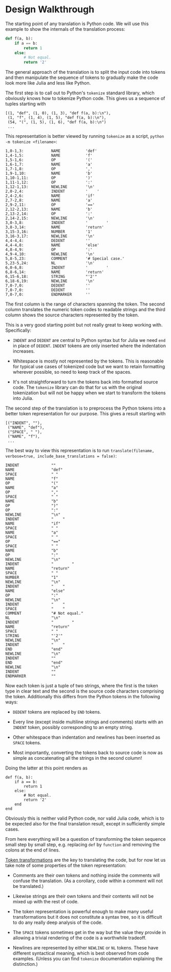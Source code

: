 # Design Walkthrough

The starting point of any translation is Python code. We will use this
example to show the internals of the translation process:

```python
def f(a, b):
    if a == b:
        return 1
    else:
        # Not equal.
        return '2'
```

The general approach of the translation is to split the input code
into tokens and then manipulate the sequence of tokens to gradually
make the code look more like Julia and less like Python.

The first step is to call out to Python's `tokenize` standard library,
which obviously knows how to tokenize Python code. This gives us a
sequence of tuples starting with
```
[(1, "def", (1, 0), (1, 3), "def f(a, b):\n"),
 (1, "f", (1, 4), (1, 5), "def f(a, b):\n"),
 (54, "(", (1, 5), (1, 6), "def f(a, b):\n")
 ...
```

This representation is better viewed by running `tokenize` as a
script, `python -m tokenize <filename>`:
```
1,0-1,3:            NAME           'def'
1,4-1,5:            NAME           'f'
1,5-1,6:            OP             '('
1,6-1,7:            NAME           'a'
1,7-1,8:            OP             ','
1,9-1,10:           NAME           'b'
1,10-1,11:          OP             ')'
1,11-1,12:          OP             ':'
1,12-1,13:          NEWLINE        '\n'
2,0-2,4:            INDENT         '    '
2,4-2,6:            NAME           'if'
2,7-2,8:            NAME           'a'
2,9-2,11:           OP             '=='
2,12-2,13:          NAME           'b'
2,13-2,14:          OP             ':'
2,14-2,15:          NEWLINE        '\n'
3,0-3,8:            INDENT         '        '
3,8-3,14:           NAME           'return'
3,15-3,16:          NUMBER         '1'
3,16-3,17:          NEWLINE        '\n'
4,4-4,4:            DEDENT         ''
4,4-4,8:            NAME           'else'
4,8-4,9:            OP             ':'
4,9-4,10:           NEWLINE        '\n'
5,8-5,23:           COMMENT        '# Special case.'
5,23-5,24:          NL             '\n'
6,0-6,8:            INDENT         '        '
6,8-6,14:           NAME           'return'
6,15-6,18:          STRING         "'2'"
6,18-6,19:          NEWLINE        '\n'
7,0-7,0:            DEDENT         ''
7,0-7,0:            DEDENT         ''
7,0-7,0:            ENDMARKER      ''
```

The first column is the range of characters spanning the token. The
second column translates the numeric token codes to readable strings
and the third column shows the source characters represented by the
token.

This is a very good starting point but not really great to keep
working with. Specifically:

* `INDENT` and `DEDENT` are central to Python syntax but for Julia we
  need `end` in place of `DEDENT`. `INDENT` tokens are only inserted
  where the indentation increases.

* Whitespace is mostly not represented by the tokens. This is
  reasonable for typical use cases of tokenized code but we want to
  retain formatting wherever possible, so need to keep track of the
  spaces.

* It's not straightforward to turn the tokens back into formatted
  source code. The `tokenize` library can do that for us with the
  original tokenization but will not be happy when we start to
  transform the tokens into Julia.

The second step of the translation is to preprocess the Python tokens
into a better token representation for our purpose. This gives a
result starting with

```
[("INDENT", ""),
 ("NAME", "def"),
 ("SPACE", " "),
 ("NAME", "f"),
 ...
```

The best way to view this representation is to run
`translate(filename, verbose=true, include_base_translations = false)`:

```
INDENT              ""
NAME                "def"
SPACE               " "
NAME                "f"
OP                  "("
NAME                "a"
OP                  ","
SPACE               " "
NAME                "b"
OP                  ")"
OP                  ":"
NEWLINE             "\n"
INDENT              "    "
NAME                "if"
SPACE               " "
NAME                "a"
SPACE               " "
OP                  "=="
SPACE               " "
NAME                "b"
OP                  ":"
NEWLINE             "\n"
INDENT              "        "
NAME                "return"
SPACE               " "
NUMBER              "1"
NEWLINE             "\n"
INDENT              "    "
NAME                "else"
OP                  ":"
NEWLINE             "\n"
INDENT              "    "
SPACE               "    "
COMMENT             "# Not equal."
NL                  "\n"
INDENT              "        "
NAME                "return"
SPACE               " "
STRING              "'2'"
NEWLINE             "\n"
INDENT              "    "
END                 "end"
NEWLINE             "\n"
INDENT              ""
END                 "end"
NEWLINE             "\n"
INDENT              ""
ENDMARKER           ""
```

Now each token is just a tuple of two strings, where the first is the
token type in clear text and the second is the source code characters
comprising the token. Additionally this differs from the Python tokens
in the following ways:

* `DEDENT` tokens are replaced by `END` tokens.

* Every line (except inside multiline strings and comments) starts
  with an `INDENT` token, possibly corresponding to an empty string.

* Other whitespace than indentation and newlines has been inserted as
  `SPACE` tokens.

* Most importantly, converting the tokens back to source code is now
  as simple as concatenating all the strings in the second column!

Doing the latter at this point renders as

```
def f(a, b):
    if a == b:
        return 1
    else:
        # Not equal.
        return '2'
    end
end
```

Obviously this is neither valid Python code, nor valid Julia code,
which is to be expected also for the final translation result, except
in sufficiently simple cases.

From here everything will be a question of transforming the token
sequence small step by small step, e.g. replacing `def` by `function`
and removing the colons at the end of lines.

[Token transformations](rules_api.md) are the key to translating the
code, but for now let us take note of some properties of the token
representation:

* Comments are their own tokens and nothing inside the comments will
  confuse the translation. (As a corollary, code within a comment will
  not be translated.)

* Likewise strings are their own tokens and their contents will not be
  mixed up with the rest of code.

* The token representation is powerful enough to make many useful
  transformations but it does not constitute a syntax tree, so it is
  difficult to do any really deep analysis of the code.

* The `SPACE` tokens sometimes get in the way but the value they
  provide in allowing a trivial rendering of the code is a worthwhile
  tradeoff.

* Newlines are represented by either `NEWLINE` or `NL` tokens. These
  have different syntactical meaning, which is best observed from code
  examples. (Unless you can find `tokenize` documentation explaining
  the distinction.)
